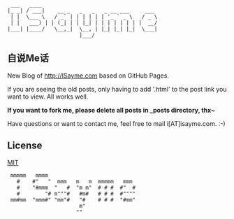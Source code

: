      ___   ____                                     
    |_ _| / ___|    __ _   _   _   _ __ ___     ___ 
     | |  \___ \   / _` | | | | | | '_ ` _ \   / _ \
     | |   ___) | | (_| | | |_| | | | | | | | |  __/
    |___| |____/   \__,_|  \__, | |_| |_| |_|  \___|
                           |___/                             
## 自说Me话 ##
New Blog of <http://ISayme.com> based on GitHub Pages.

If you are seeing the old posts, only having to add '.html' to the post link you want to view. All works well.

**If you want to fork me, please delete all posts in _posts directory, thx~**

Have questions or want to contact me, feel free to mail i[AT]isayme.com. :-)

## License
[MIT](http://opensource.org/licenses/MIT)

     mmmmm   mmmm                             
       #    #"   "  mmm   m   m  mmmmm   mmm  
       #    "#mmm  "   #  "m m"  # # #  #"  # 
       #        "# m"""#   #m#   # # #  #"""" 
     mm#mm  "mmm#" "mm"#   "#    # # #  "#mm" 
                           m"                 
                          ""    
